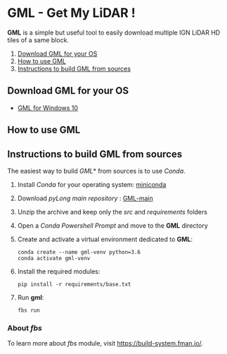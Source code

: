# GML - Get My LiDAR !

**GML** is a simple but useful tool to easily download multiple IGN LiDAR HD tiles of a same block.

1. [Download GML for your OS](#Download-GML-for-your-OS)
2. [How to use GML](#How-to-use-GML)
3. [Instructions to build GML from sources](#Instructions-to-build-GML-from-sources)

## Download GML for your OS

- [GML for Windows 10](https://sourceforge.net/projects/get-my-lidar/files/GML_22-07.exe/download)

## How to use GML

## Instructions to build GML from sources

The easiest way to build *GML** from sources is to use *Conda*.

1. Install *Conda* for your operating system: [miniconda](https://docs.conda.io/en/latest/miniconda.html)
2. Download *pyLong main repository* : [GML-main](https://github.com/clementroussel/GML/archive/refs/heads/main.zip)
3. Unzip the archive and keep only the *src* and *requirements* folders
4. Open a *Conda Powershell Prompt* and move to the **GML** directory
5. Create and activate a virtual environment dedicated to **GML**:

    ```conda create --name gml-venv python=3.6```  
    ```conda activate gml-venv```

6. Install the required modules:

    ```pip install -r requirements/base.txt```

7. Run **gml**:

    ```fbs run```

### About *fbs*

To learn more about *fbs* module, visit https://build-system.fman.io/.
